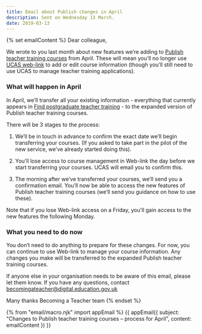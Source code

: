 ```yaml
---
title: Email about Publish changes in April
description: Sent on Wednesday 13 March.
date: 2019-03-13
---
```


{% set emailContent %}
Dear colleague,

We wrote to you last month about new features we’re adding to [Publish teacher training courses](https://publish-teacher-training-courses.education.gov.uk) from April. These will mean you’ll no longer use [UCAS web-link](https://www.ucas.com/sign-web-link) to add or edit course information (though you’ll still need to use UCAS to manage teacher training applications).

### What will happen in April

In April, we’ll transfer all your existing information - everything that currently appears in [Find postgraduate teacher training](https://find-postgraduate-teacher-training.education.gov.uk) - to the expanded version of Publish teacher training courses.

There will be 3 stages to the process:

1) We’ll be in touch in advance to confirm the exact date we’ll begin transferring your courses. (If you asked to take part in the pilot of the new service, we’ve already started doing this).

2) You’ll lose access to course management in Web-link the day before we start transferring your courses. UCAS will email you to confirm this.

3) The morning after we’ve transferred your courses, we’ll send you a confirmation email. You’ll now be able to access the new features of Publish teacher training courses (we’ll send you guidance on how to use these).

Note that if you lose Web-link access on a Friday, you’ll gain access to the new features the following Monday.

### What you need to do now

You don’t need to do anything to prepare for these changes. For now, you can continue to use Web-link to manage your course information. Any changes you make will be transferred to the expanded Publish teacher training courses.

If anyone else in your organisation needs to be aware of this email, please let them know. If you have any questions, contact <becomingateacher@digital.education.gov.uk>

Many thanks
Becoming a Teacher team
{% endset %}

{% from "email/macro.njk" import appEmail %}
{{ appEmail({
  subject: "Changes to Publish teacher training courses – process for April",
  content: emailContent
}) }}
